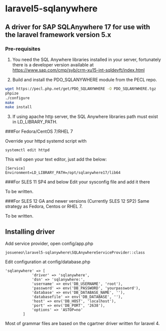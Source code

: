 # laravel5-sqlanywhere

## A driver for SAP SQLAnywhere 17 for use with the laravel framework version 5.x

### Pre-requisites

1. You need the SQL Anywhere libraries installed in your server, fortunately there is a developer version available at https://www.sap.com/cmp/syb/crm-xu15-int-sqldevft/index.html


2. Build and install the PDO_SQLANYWHERE module from the PECL repo.

```bash
wget https://pecl.php.net/get/PDO_SQLANYWHERE -O PDO_SQLANYWHERE.tgz
phpize
./configure
make
make install
```

3. If using apache http server, the SQL Anywhere libraries path must exist in LD_LIBRARY_PATH.

###For Fedora/CentOS 7/RHEL 7

Override your httpd systemd script with

```
systemctl edit httpd
```

This will open your text editor, just add the below:
```
[Service]
Environment=LD_LIBRARY_PATH=/opt/sqlanywhere17/lib64
```

###For SLES 11 SP4 and below
Edit your sysconfig file and add it there

To be written.

###For SLES 12 GA and newer versions (Currently SLES 12 SP2)
Same strategy as Fedora, Centos or RHEL 7.

To be written.


## Installing driver

Add service provider, open config/app.php
```
josueneo\laravel5-sqlanywhere\SQLAnywhereServiceProvider::class
```

Edit configuration at config/database.php
```
'sqlanywhere' => [
            'driver' => 'sqlanywhere',
            'dsn' => 'sqlanywhere:',
            'username' => env('DB_USERNAME', 'root'),
            'password' => env('DB_PASSWORD', 'yourpassword'),
            'database' => env('DB_DATABASE_NAME', ''),
            'databasefile' => env('DB_DATABASE', ''),
            'host' => env('DB_HOST', 'localhost'),
            'port' => env('DB_PORT', '2638'),
            'options' => 'ASTOP=no'
        ]
```


Most of grammar files are based on the cgartner driver written for laravel 4.

